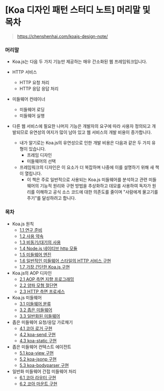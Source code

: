 # [Koa 디자인 패턴 스터디 노트] 머리말 및 목차

> https://chenshenhai.com/koajs-design-note/



### 머리말

- Koa.js는 다음 두 가지 기능만 제공하는 매우 간소화된 웹 프레임워크입니다.
- HTTP 서비스
  - HTTP 요청 처리
  - HTTP 응답 응답 처리
- 미들웨어 컨테이너
  - 미들웨어 로딩
  - 미들웨어 실행



- 다른 웹 서비스에 필요한 나머지 기능은 개발자의 요구에 따라 사용자 정의되고 개발되므로 유연성의 여지가 많이 남아 있고 웹 서비스의 개발 비용이 증가합니다. 
  - 내가 알기로는 Koa.js의 유연성으로 인한 개발 비용은 다음과 같은 두 가지 유형이 있습니다.
    - 프레임 디자인
    - 미들웨어의 선택
  - 프레임워크의 디자인은 이 요소가 더 복잡하며 나중에 이를 설명하기 위해 새 책이 열립니다. 
    - 이 책은 주로 일반적으로 사용되는 Koa.js 미들웨어를 분석하고 관련 미들웨어의 기능적 원리와 구현 방법을 추상화하고 데모를 사용하여 독자가 원리를 이해하고 공식 소스 코드에 대한 의존도를 줄이며 "사람에게 물고기를 주기"를 달성하려고 합니다.



### 목차

- Koa.js 원칙
  - [1.1 연구 준비](https://chenshenhai.com/koajs-design-note/tree/master/note/chapter01/01)
  - [1.2 사용 약속](https://chenshenhai.com/koajs-design-note/tree/master/note/chapter01/02)
  - [1.3 비동기/대기의 사용](https://chenshenhai.com/koajs-design-note/tree/master/note/chapter01/03)
  - [1.4 Node.js 네이티브 http 모듈](https://chenshenhai.com/koajs-design-note/tree/master/note/chapter01/04)
  - [1.5 미들웨어 엔진](https://chenshenhai.com/koajs-design-note/tree/master/note/chapter01/05)
  - [1.6 일반적인 미들웨어 스타일의 HTTP 서비스 구현](https://chenshenhai.com/koajs-design-note/tree/master/note/chapter01/06)
  - [1.7 가장 간단한 Koa.js 구현](https://chenshenhai.com/koajs-design-note/tree/master/note/chapter01/07)
- Koa.js의 AOP 디자인
  - [2.1 AOP 측면 지향 프로그래밍](https://chenshenhai.com/koajs-design-note/tree/master/note/chapter02/01)
  - [2.2 양파 모형 절단면](https://chenshenhai.com/koajs-design-note/tree/master/note/chapter02/02)
  - [2.3 HTTP 측면 프로세스](https://chenshenhai.com/koajs-design-note/tree/master/note/chapter02/03)
- Koa.js 미들웨어
  - [3.1 미들웨어 분류](https://chenshenhai.com/koajs-design-note/tree/master/note/chapter03/01)
  - [3.2 좁은 미들웨어](https://chenshenhai.com/koajs-design-note/tree/master/note/chapter03/02)
  - [3.3 일반화된 미들웨어](https://chenshenhai.com/koajs-design-note/tree/master/note/chapter03/03)
- 좁은 미들웨어 요청/응답 가로채기
  - [4.1 코아 로거 구현](https://chenshenhai.com/koajs-design-note/tree/master/note/chapter04/01)
  - [4.2 koa-send 구현](https://chenshenhai.com/koajs-design-note/tree/master/note/chapter04/02)
  - [4.3 koa-static 구현](https://chenshenhai.com/koajs-design-note/tree/master/note/chapter04/03)
- 좁은 미들웨어 컨텍스트 에이전트
  - [5.1 koa-view 구현](https://chenshenhai.com/koajs-design-note/tree/master/note/chapter05/01)
  - [5.2 koa-jsonp 구현](https://chenshenhai.com/koajs-design-note/tree/master/note/chapter05/02)
  - [5.3 koa-bodyparser 구현](https://chenshenhai.com/koajs-design-note/tree/master/note/chapter05/03)
- 일반화 미들웨어 간접 미들웨어 처리
  - [6.1 코아 라우터 구현](https://chenshenhai.com/koajs-design-note/tree/master/note/chapter06/01)
  - [6.2 코아 마운트 구현](https://chenshenhai.com/koajs-design-note/tree/master/note/chapter06/02)

